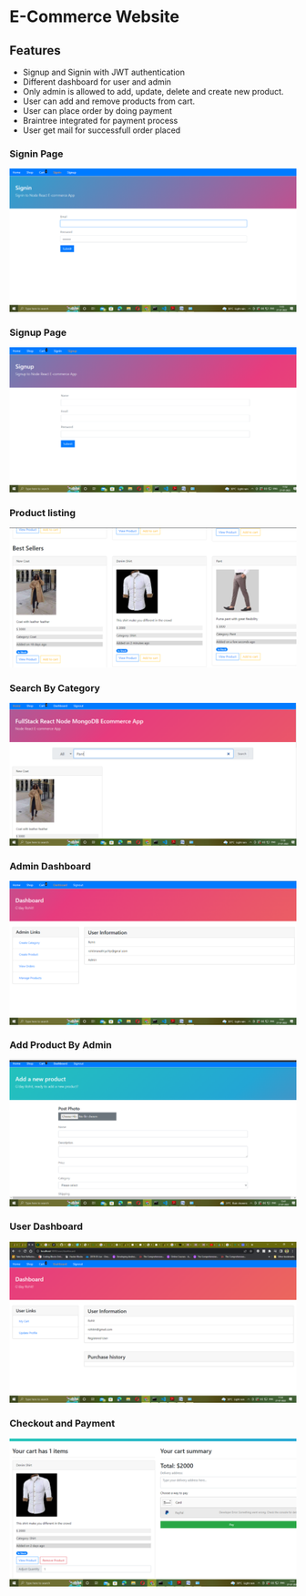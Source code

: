 # E-Commerce Website
## Features
- Signup and Signin with JWT authentication
- Different dashboard for user and admin
- Only admin is allowed to add, update, delete and create new product.
- User can add and remove products from cart.
- User can place order by doing payment 
- Braintree integrated for payment process
- User get mail for successfull order placed

### Signin Page
![](Images/signin.png)

### Signup Page
![](Images/signup.png)

### Product listing
![](Images/products.png)

### Search By Category
![](Images/search.png)

### Admin Dashboard
![](Images/admin.png)

### Add Product By Admin
![](Images/addProduct.png)

### User Dashboard
![](Images/user.png)

### Checkout and Payment
![](Images/checkoutPayment.png)

